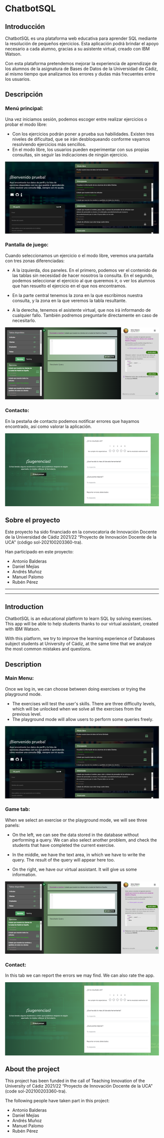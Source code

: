 # ChatbotSQL
 
## Introducción

ChatbotSQL es una plataforma web educativa para aprender SQL mediante la resolución de pequeños ejercicios. Esta aplicación podrá brindar el apoyo necesario a cada alumno, gracias a su asistente virtual, creado con IBM Watson.

Con esta plataforma pretendemos mejorar la experiencia de aprendizaje de los alumnos de la asignatura de Bases de Datos de la Universidad de Cádiz, al mismo tiempo que analizamos los errores y dudas más frecuentes entre los usuarios.


## Descripción

### Menú principal:

Una vez iniciamos sesión, podemos escoger entre realizar ejercicios o probar el modo libre:

- Con los ejercicios podrán poner a prueba sus habilidades. Existen tres niveles de dificultad, que se irán desbloqueando conforme vayamos resolviendo ejercicios más sencillos.
- En el modo libre, los usuarios pueden experimentar con sus propias consultas, sin seguir las indicaciones de ningún ejercicio.


![Image text](./img/mainmenu.png)
### Pantalla de juego:

Cuando seleccionamos un ejercicio o el modo libre, veremos una pantalla con tres zonas diferenciadas:
- A la izquierda, dos paneles. En el primero, podemos ver el contenido de las tablas sin necesidad de hacer nosotros la consulta. En el segundo, podemos seleccionar el ejercicio al que queremos ir, o ver los alumnos que han resuelto el ejercicio en el que nos encontramos.

- En la parte central tenemos la zona en la que escribimos nuestra consulta, y la zona en la que veremos la tabla resultante.

- A la derecha, tenemos el asistente virtual, que nos irá informando de cualquier fallo. También podremos preguntarle directamente en caso de necesitarlo.

![Image text](./img/exercise.png)
### Contacto:
En la pestaña de contacto podemos notificar errores que hayamos encontrado, así como valorar la aplicación.

![Image text](./img/contact.png)
## Sobre el proyecto

Este proyecto ha sido financiado en la convocatoria de Innovación Docente de la Universidad de Cádiz 2021/22 “Proyecto de Innovación Docente de la UCA" (código sol-202100203360-tra).

Han participado en este proyecto:
- Antonio Balderas
- Daniel Mejías
- Andrés Muñoz
- Manuel Palomo
- Rubén Pérez



---
---
 
## Introduction

ChatbotSQL is an educational platform to learn SQL by solving exercises. This app will be able to help students thanks to our virtual assistant, created with IBM Watson.

With this platform, we try to improve the learning experience of Databases subject students at University of Cádiz, at the same time that we analyze the most common mistakes and questions.

## Description

### Main Menu:

Once we log in, we can choose between doing exercises or trying the playground mode.

- The exercises will test the user's skills. There are three difficulty levels, which will be unlocked when we solve all the exercises from the previous level.
- The playground mode will allow users to perform some queries freely.

![Image text](./img/mainmenu.png)

### Game tab:

When we select an exercise or the playground mode, we will see three panels: 
- On the left, we can see the data stored in the database without performing a query. We can also select another problem, and check the students that have completed the current exercise.

- In the middle, we have the text area, in which we have to write the query. The result of the query will appear here too.

- On the right, we have our virtual assistant. It will give us some information.

![Image text](./img/exercise.png)

### Contact:
In this tab we can report the errors we may find. We can also rate the app.

![Image text](./img/contact.png)

## About the project

This project has been funded in the call of Teaching Innovation of the University of Cádiz 2021/22 “Proyecto de Innovación Docente de la UCA" (code sol-202100203360-tra).

The following people have taken part in this project:
- Antonio Balderas
- Daniel Mejías
- Andrés Muñoz
- Manuel Palomo
- Rubén Pérez